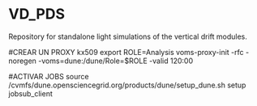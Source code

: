 # VD_PDS
Repository for standalone light simulations of the vertical drift modules.

#CREAR UN PROXY
kx509
export ROLE=Analysis
voms-proxy-init -rfc -noregen -voms=dune:/dune/Role=$ROLE -valid 120:00

#ACTIVAR JOBS
source /cvmfs/dune.opensciencegrid.org/products/dune/setup_dune.sh
setup jobsub_client
